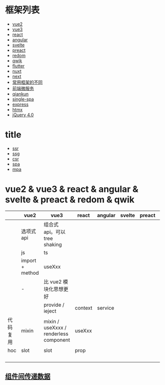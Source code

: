 # 框架列表

- [vue2](/framework/vue2/index.html)
- [vue3](/framework/vue3/index.html)
- [react](/framework/react/index.html)
- [angular](/framework/angular/index.html)
- [svelte](/framework/svelte/index.html)
- [preact](/framework/preact/index.html)
- [redom](/framework/redom/index.html)
- [qwik](/framework/qwik/index.html)
- [flutter](/framework/flutter/index.html)
- [nuxt](/framework/nuxt/index.html)
- [next](/framework/next/index.html)
- [常用框架的不同](/framework/diff.html)
- [前端微服务](/framework/microservices.html)
- [qiankun](/framework/qiankun/index.html)
- [single-spa](/framework/single-spa/index.html)
- [express](/framework/express/index.html)
- [htmx](/framework/htmx/index.html)
- [jQuery 4.0](/framework/htmx/index.html)

# title

- [ssr]()
- [ssg]()
- [csr]()
- [spa]()
- [mpa]()

# vue2 & vue3 & react & angular & svelte & preact & redom & qwik

<!-- prettier-ignore-start -->
|| vue2            | vue3                          | react | angular | svelte | preact | redom | qwik |
|-| --------------- | ----------------------------- | ----- | ------- | ------ | ------ | ----- | ---- |
|| 选项式 api      | 组合式 api。可以 tree shaking |       |         |        |        |       |
|| js              | ts                            |       |         |        |        |       |
|| import + method | useXxx                        |       |         |        |        |       |
|| -               | 比 vue2 模块化思想更好        |       |         |        |        |       |
||                 | provide / ieject              | context  | service    |        |        |       |
|代码复用|   mixin    | mixin / useXxxx / renderless component |  useXxx     |    |        |        |       |
|hoc|   slot         |       slot                | prop      |         |        |        |       |
||                 |                               |       |         |        |        |       |
||                 |                               |       |         |        |        |       |
||                 |                               |       |         |        |        |       |
||                 |                               |       |         |        |        |       |
<!-- prettier-ignore-end -->

## [组件间传递数据](/framework/dataTrasmit/index.html)
